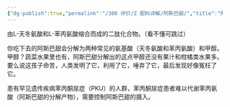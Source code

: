 ```yaml
---
{"dg-publish":true,"permalink":"/300 评价/Z 配料详解/阿斯巴甜/","title":"阿斯巴甜","created":"2024-01-25T18:45:04.000+08:00","updated":"2024-01-25T18:45:04.000+08:00"}
---
```



由L-天冬氨酸和L-苯丙氨酸缩合而成的二肽化合物。（看不懂可跳过）

你吃下去的阿斯巴甜会分解为两种常见的氨基酸（天冬氨酸和苯丙氨酸）和甲醇。甲醇？蔬菜水果里也有，阿斯巴甜分解出的这点甲醇还没有果汁和柑橘类水果多。要么说这孩子命苦，人类发明了它，利用了它，唾弃了它，最后发现好像冤枉了它。

患有罕见遗传疾病苯丙酮尿症（PKU）的人群，苯丙酮尿症患者难以代谢苯丙氨酸（阿斯巴甜的分解产物），需要控制阿斯巴甜的摄入。